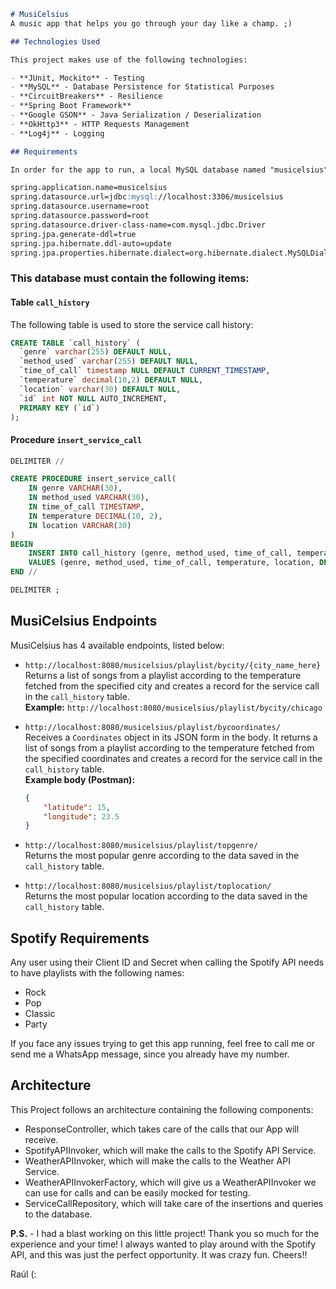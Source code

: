 ```markdown
# MusiCelsius
A music app that helps you go through your day like a champ. ;)

## Technologies Used

This project makes use of the following technologies:

- **JUnit, Mockito** - Testing
- **MySQL** - Database Persistence for Statistical Purposes
- **CircuitBreakers** - Resilience
- **Spring Boot Framework**
- **Google GSON** - Java Serialization / Deserialization
- **OkHttp3** - HTTP Requests Management
- **Log4j** - Logging

## Requirements

In order for the app to run, a local MySQL database named "musicelsius" needs to be running with the following configuration found in the `application.properties` file:

spring.application.name=musicelsius
spring.datasource.url=jdbc:mysql://localhost:3306/musicelsius
spring.datasource.username=root
spring.datasource.password=root
spring.datasource.driver-class-name=com.mysql.jdbc.Driver
spring.jpa.generate-ddl=true
spring.jpa.hibernate.ddl-auto=update
spring.jpa.properties.hibernate.dialect=org.hibernate.dialect.MySQLDialect
```

### This database must contain the following items:

#### Table `call_history`

The following table is used to store the service call history:

```sql
CREATE TABLE `call_history` (
  `genre` varchar(255) DEFAULT NULL,
  `method_used` varchar(255) DEFAULT NULL,
  `time_of_call` timestamp NULL DEFAULT CURRENT_TIMESTAMP,
  `temperature` decimal(10,2) DEFAULT NULL,
  `location` varchar(30) DEFAULT NULL,
  `id` int NOT NULL AUTO_INCREMENT,
  PRIMARY KEY (`id`)
);
```

#### Procedure `insert_service_call`

```sql
DELIMITER //

CREATE PROCEDURE insert_service_call(
    IN genre VARCHAR(30),
    IN method_used VARCHAR(30),
    IN time_of_call TIMESTAMP,
    IN temperature DECIMAL(10, 2),
    IN location VARCHAR(30)
)
BEGIN
    INSERT INTO call_history (genre, method_used, time_of_call, temperature, location, id)
    VALUES (genre, method_used, time_of_call, temperature, location, DEFAULT);
END //

DELIMITER ;
```

## MusiCelsius Endpoints

MusiCelsius has 4 available endpoints, listed below:

- `http://localhost:8080/musicelsius/playlist/bycity/{city_name_here}`  
  Returns a list of songs from a playlist according to the temperature fetched from the specified city and creates a record for the service call in the `call_history` table.  
  **Example:** `http://localhost:8080/musicelsius/playlist/bycity/chicago`

- `http://localhost:8080/musicelsius/playlist/bycoordinates/`  
  Receives a `Coordinates` object in its JSON form in the body. It returns a list of songs from a playlist according to the temperature fetched from the specified coordinates and creates a record for the service call in the `call_history` table.  
  **Example body (Postman):**
  ```json
  {
      "latitude": 15,
      "longitude": 23.5
  }
  ```

- `http://localhost:8080/musicelsius/playlist/topgenre/`  
  Returns the most popular genre according to the data saved in the `call_history` table.

- `http://localhost:8080/musicelsius/playlist/toplocation/`  
  Returns the most popular location according to the data saved in the `call_history` table.

## Spotify Requirements

Any user using their Client ID and Secret when calling the Spotify API needs to have playlists with the following names:
- Rock
- Pop
- Classic
- Party

If you face any issues trying to get this app running, feel free to call me or send me a WhatsApp message, since you already have my number.

## Architecture

This Project follows an architecture containing the following components:

- ResponseController, which takes care of the calls that our App will receive.
- SpotifyAPIInvoker, which will make the calls to the Spotify API Service.
- WeatherAPIInvoker, which will make the calls to the Weather API Service.
- WeatherAPIInvokerFactory, which will give us a WeatherAPIInvoker we can use for calls and can be easily mocked for testing.
- ServiceCallRepository, which will take care of the insertions and queries to the database.

**P.S.** - I had a blast working on this little project! Thank you so much for the experience and your time! I always wanted to play around with the Spotify API, and this was just the perfect opportunity. It was crazy fun. Cheers!!

Raúl (:

